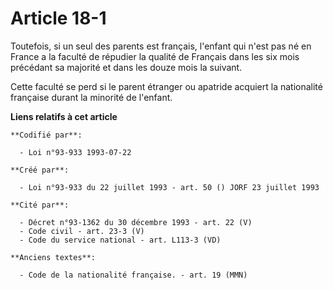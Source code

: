 # Article 18-1

Toutefois, si un seul des parents est français, l'enfant qui n'est pas né en France a la faculté de répudier la qualité de
Français dans les six mois précédant sa majorité et dans les douze mois la suivant.

Cette faculté se perd si le parent étranger ou apatride acquiert la nationalité française durant la minorité de l'enfant.

**Liens relatifs à cet article**

	**Codifié par**:

	  - Loi n°93-933 1993-07-22

	**Créé par**:

	  - Loi n°93-933 du 22 juillet 1993 - art. 50 () JORF 23 juillet 1993

	**Cité par**:

	  - Décret n°93-1362 du 30 décembre 1993 - art. 22 (V)
	  - Code civil - art. 23-3 (V)
	  - Code du service national - art. L113-3 (VD)

	**Anciens textes**:

	  - Code de la nationalité française. - art. 19 (MMN)
